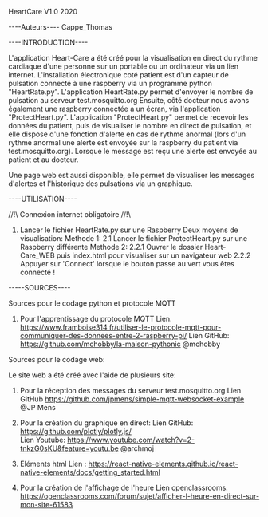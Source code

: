 HeartCare V1.0 2020

----Auteurs----
Cappe_Thomas

----INTRODUCTION----

L'application Heart-Care a été créé pour la visualisation en direct du rythme cardiaque d'une personne sur un portable ou un ordinateur via un lien internet. L'installation électronique coté patient est d'un capteur de pulsation connecté à une raspberry via un programme python "HeartRate.py".
L'application HeartRate.py permet d'envoyer le nombre de pulsation au serveur test.mosquitto.org
Ensuite, côté docteur nous avons également une raspberry connectée a un écran, via l'application "ProtectHeart.py". 
L'application "ProtectHeart.py" permet de recevoir les données du patient, puis de  visualiser le nombre en direct de pulsation, et elle dispose d'une fonction d'alerte en cas de rythme anormal (lors d'un rythme anormal une alerte est envoyée sur la raspberry du patient via test.mosquitto.org). Lorsque le message est reçu une alerte est envoyée au patient et au docteur.

Une page web est aussi disponible, elle permet de visualiser les messages d'alertes et l'historique des pulsations via un graphique. 


----UTILISATION----

//!\\ Connexion internet obligatoire //!\\

1.    Lancer le fichier HeartRate.py sur une Raspberry 
Deux moyens de visualisation: 
Methode 1:
2.1   Lancer le fichier ProtectHeart.py sur une Raspberry différente
Methode 2:
2.2.1 Ouvrer le dossier Heart-Care_WEB puis index.html pour visualiser sur un navigateur web
2.2.2 Appuyer sur 'Connect' lorsque le bouton passe au vert vous êtes connecté !


-----SOURCES----

Sources pour le codage python et protocole MQTT

1. Pour l'apprentissage du protocole MQTT 
Lien.         https://www.framboise314.fr/utiliser-le-protocole-mqtt-pour-communiquer-des-donnees-entre-2-raspberry-pi/
Lien GitHub:  https://github.com/mchobby/la-maison-pythonic
@mchobby

Sources pour le codage web: 

Le site web a été créé avec l'aide de plusieurs site:
1. Pour la réception des messages du serveur test.mosquitto.org
Lien GitHub   https://github.com/jpmens/simple-mqtt-websocket-example 
@JP Mens

2. Pour la création du graphique en direct:
Lien GitHub:  https://github.com/plotly/plotly.js/   
Lien Youtube: https://www.youtube.com/watch?v=2-tnkzG0sKU&feature=youtu.be
@archmoj

3. Eléments html 
Lien :        https://react-native-elements.github.io/react-native-elements/docs/getting_started.html

4. Pour la création de l'affichage de l'heure
Lien openclassrooms: https://openclassrooms.com/forum/sujet/afficher-l-heure-en-direct-sur-mon-site-61583

